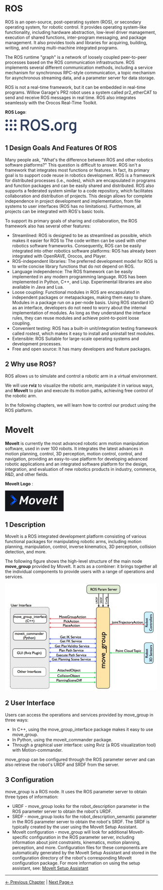 # ROS

ROS is an open-source, post-operating system (ROS), or secondary operating system, for robotic control. It provides operating system-like functionality, including hardware abstraction, low-level driver management, execution of shared functions, inter-program messaging, and package management. It also provides tools and libraries for acquiring, building, writing, and running multi-machine integrated programs.

The ROS runtime "graph" is a network of loosely coupled peer-to-peer processes based on the ROS communication infrastructure. ROS implements several different communication methods, including a service mechanism for synchronous RPC-style communication, a topic mechanism for asynchronous streaming data, and a parameter server for data storage.

ROS is not a real-time framework, but it can be embedded in real-time programs. Willow Garage's PR2 robot uses a system called pr2_etherCAT to send and receive ROS messages in real time. ROS also integrates seamlessly with the Orocos Real-Time Toolkit.

**ROS Logo**:

![ROS Icon](../../../resources/3-FunctionsAndApplications/6.developmentGuide/ROS/ROSicon.png)

## 1 Design Goals And Features Of ROS

Many people ask, "What's the difference between ROS and other robotics software platforms?" This question is difficult to answer. ROS isn't a framework that integrates most functions or features. In fact, its primary goal is to support code reuse in robotics development. ROS is a framework for distributed processes (i.e., nodes), which are encapsulated in programs and function packages and can be easily shared and distributed. ROS also supports a federated system similar to a code repository, which facilitates collaboration and distribution of projects. This design allows for complete independence in project development and implementation, from file systems to user interfaces (ROS has no limitations). Furthermore, all projects can be integrated with ROS's basic tools.

To support its primary goals of sharing and collaboration, the ROS framework also has several other features:

- Streamlined: ROS is designed to be as streamlined as possible, which makes it easier for ROS to The code written can be used with other robotics software frameworks. Consequently, ROS can be easily integrated into other robotics software platforms: ROS has already been integrated with OpenRAVE, Orocos, and Player.
- ROS-independent libraries: The preferred development model for ROS is to write concise library functions that do not depend on ROS.
- Language independence: The ROS framework can be easily implemented in any modern programming language. ROS has been implemented in Python, C++, and Lisp. Experimental libraries are also available in Java and Lua.
- Loose coupling: Functional modules in ROS are encapsulated in independent packages or metapackages, making them easy to share. Modules in a package run on a per-node basis. Using ROS standard IO as an interface, developers do not need to worry about the internal implementation of modules. As long as they understand the interface rules, they can reuse modules and achieve point-to-point loose coupling.
- Convenient testing: ROS has a built-in unit/integration testing framework called rostest, which makes it easy to install and uninstall test modules.
- Extensible: ROS Suitable for large-scale operating systems and development processes.
- Free and open source: It has many developers and feature packages.

## 2 Why use ROS?

ROS allows us to simulate and control a robotic arm in a virtual environment.

We will use **rviz** to visualize the robotic arm, manipulate it in various ways, and **MoveIt** to plan and execute its motion paths, achieving free control of the robotic arm.

In the following chapters, we will learn how to control our product using the ROS platform.

# MoveIt

**MoveIt** is currently the most advanced robotic arm motion manipulation software, used in over 100 robots. It integrates the latest advances in motion planning, control, 3D perception, motion control, control, and navigation, providing an easy-to-use platform for developing advanced robotic applications and an integrated software platform for the design, integration, and evaluation of new robotics products in industry, commerce, R&D, and other fields.

**MoveIt Logo** :

![moveit icon](../../../resources/3-FunctionsAndApplications/6.developmentGuide/ROS/moveiticon.png)

## 1 Description

MoveIt is a ROS integrated development platform consisting of various functional packages for manipulating robotic arms, including motion planning, manipulation, control, inverse kinematics, 3D perception, collision detection, and more.

The following figure shows the high-level structure of the main node **move_group** provided by MoveIt. It acts as a combiner: it brings together all the individual components to provide users with a range of operations and services.

<img src =../../../resources/3-FunctionsAndApplications/6.developmentGuide/ROS/ROS1/moveit/moveit-1.png
width ="500"  align = "center">

## 2 User Interface

Users can access the operations and services provided by move_group in three ways:

- In C++, using the move_group_interface package makes it easy to use move_group.
- In Python, using the moveit_commander package.
- Through a graphical user interface: using Rviz (a ROS visualization tool) with Motion-commander.

move_group can be configured through the ROS parameter server and can also retrieve the robot's URDF and SRDF from the server.

## 3 Configuration

move_group is a ROS node. It uses the ROS parameter server to obtain three types of information:

- URDF - move_group looks for the robot_description parameter in the ROS parameter server to obtain the robot's URDF.
- SRDF - move_group looks for the robot_description_semantic parameter in the ROS parameter server to obtain the robot's SRDF. The SRDF is typically created by the user using the MoveIt Setup Assistant.
- MoveIt configuration - move_group will look for additional MoveIt-specific configuration in the ROS parameter server, including information about joint constraints, kinematics, motion planning, perception, and more. Configuration files for these components are automatically generated by the MoveIt Setup Assistant and stored in the configuration directory of the robot's corresponding MoveIt configuration package. For more information on using the setup assistant, see: [MoveIt Setup Assistant](https://moveit.picknik.ai/main/doc/examples/setup_assistant/setup_assistant_tutorial.html)

---

[← Previous Chapter](../6.1-python/7_exception_description.md) | [Next Page→](./6.2.1-Environment_Setup.md)
